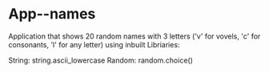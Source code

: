 # App--names
Application that shows 20 random names with 3 letters ('v' for vovels, 'c' for consonants, 'l' for any letter) using inbuilt Libriaries: 

String:
  string.ascii_lowercase
Random:
  random.choice()


